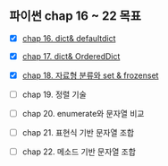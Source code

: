 ## 파이썬 chap 16 ~ 22 목표

- [X] [chap 16. dict& defaultdict](https://sangwoo0727.github.io/python/Python-10_dictionary/)

- [X] [chap 17. dict& OrderedDict](https://sangwoo0727.github.io/python/Python-11_OrderedDict/)

- [X] [chap 18. 자료형 분류와 set & frozenset](https://sangwoo0727.github.io/python/Python-12_set_and_frozenset/)

- [ ] chap 19. 정렬 기술

- [ ] chap 20. enumerate와 문자열 비교

- [ ] chap 21. 표현식 기반 문자열 조합

- [ ] chap 22. 메소드 기반 문자열 조합
